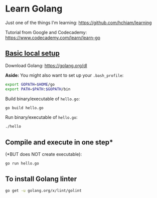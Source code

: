 # Learn Golang

Just one of the things I'm learning: <https://github.com/hchiam/learning>

Tutorial from Google and Codecademy: <https://www.codecademy.com/learn/learn-go>

## [Basic local setup](https://www.codecademy.com/articles/setting-up-go-locally)

Download Golang: <https://golang.org/dl>

**Aside:** You might also want to set up your `.bash_profile`:

```bash
export GOPATH=$HOME/go
export PATH=$PATH:$GOPATH/bin
```

Build binary/executable of `hello.go`:

```bash
go build hello.go
```

Run binary/executable of `hello.go`:

```bash
./hello
```

## Compile and execute in one step*

(*BUT does NOT create executable):

```bash
go run hello.go
```

## To install Golang linter

```bash
go get -u golang.org/x/lint/golint
```
